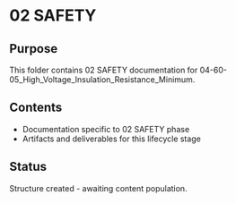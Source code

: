 # 02 SAFETY

## Purpose
This folder contains 02 SAFETY documentation for 04-60-05_High_Voltage_Insulation_Resistance_Minimum.

## Contents
- Documentation specific to 02 SAFETY phase
- Artifacts and deliverables for this lifecycle stage

## Status
Structure created - awaiting content population.
